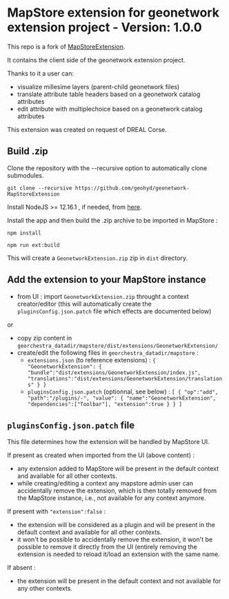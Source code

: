 # MapStore extension for geonetwork extension project - Version: 1.0.0
 
This repo is a fork of [MapStoreExtension](https://github.com/geosolutions-it/MapStoreExtension).

It contains the client side of the geonetwork extension project.

Thanks to it a user can:
 - visualize millesime layers (parent-child geonetwork files)
 - translate attribute table headers based on a geonetwork catalog attributes
 - edit attribute with multiplechoice based on a geonetwork catalog attributes

This extension was created on request of DREAL Corse.

## Build .zip

Clone the repository with the --recursive option to automatically clone submodules.

`git clone --recursive https://github.com/geohyd/geonetwork-MapStoreExtension`

Install NodeJS >= 12.16.1 , if needed, from [here](https://nodejs.org/en/download/releases/).


Install the app and then build the .zip archive to be imported in MapStore :

`npm install`

`npm run ext:build`
 
 This will create a `GeonetworkExtension.zip` zip in `dist` directory.
 
## Add the extension to your MapStore instance 
 
 - from UI : import `GeonetworkExtension.zip` throught a context creator/editor (this will automatically create the `pluginsConfig.json.patch` file which effects are documented below)
   
 or 
 - copy zip content in `georchestra_datadir/mapstore/dist/extensions/GeonetworkExtension/`
 - create/edit the following files in `georchestra_datadir/mapstore` :
      - `extensions.json` (to reference extensions) : 
        `{
          "GeonetworkExtension": {
            "bundle":"dist/extensions/GeonetworkExtension/index.js",
            "translations":"dist/extensions/GeonetworkExtension/translations"
          }
        }`
      - `pluginsConfig.json.patch` (optionnal, see below) :
        `[
           {
             "op":"add",
             "path":"/plugins/-",
             "value": {
               "name":"GeonetworkExtension",
               "dependencies":["Toolbar"],
               "extension":true
             }
           }
         ]`

## `pluginsConfig.json.patch` file 

This file determines how the extension will be handled by MapStore UI.

If present as created when imported from the UI (above content) :
- any extension added to MapStore will be present in the default context and available for all other contexts.
- while creating/editing a context any mapstore admin user can accidentally remove the extension, which is then totally removed from the MapStore instance, i.e., not available for any context anymore.

If present with `"extension":false` :
- the extension will be considered as a plugin and will be present in the default context and available for all other contexts.
- it won't be possible to accidentally remove the extension, it won't be possible to remove it directly from the UI (entirely removing the extension is needed to reload it/load an extension with the same name.

If absent :
- the extension will be present in the default context and not available for any other contexts.



